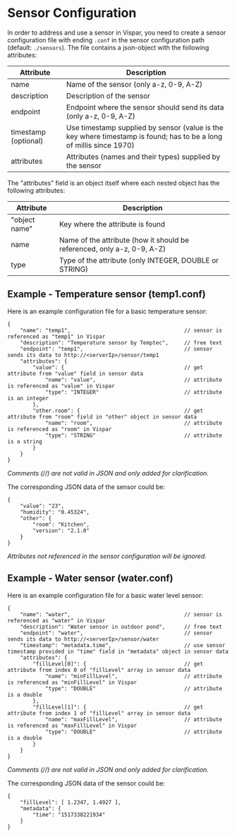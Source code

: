 Sensor Configuration
=====

In order to address and use a sensor in Vispar, you need to create a sensor
configuration file with ending `.conf` in the sensor configuration path (default:
`./sensors`). The file contains a json-object with the following attributes:

| Attribute              | Description
| -----------------------| ------------
| name                   | Name of the sensor (only a-z, 0-9, A-Z)
| description            | Description of the sensor
| endpoint               | Endpoint where the sensor should send its data (only a-z, 0-9, A-Z)
| timestamp (optional)   | Use timestamp supplied by sensor (value is the key where timestamp is found; has to be a long of millis since 1970)
| attributes             | Attributes (names and their types) supplied by the sensor

The "attributes" field is an object itself where each nested object has the following
attributes:

| Attribute              | Description
| -----------------------| ------------
| "object name"          | Key where the attribute is found
| name                   | Name of the attribute (how it should be referenced, only a-z, 0-9, A-Z)
| type                   | Type of the attribute (only INTEGER, DOUBLE or STRING)

Example - Temperature sensor (temp1.conf)
-----

Here is an example configuration file for a basic temperature sensor:

```
{
    "name": "temp1",                                    // sensor is referenced as "temp1" in Vispar
    "description": "Temperature sensor by Temptec",     // free text
    "endpoint": "temp1",                                // sensor sends its data to http://<serverIp>/sensor/temp1
    "attributes": {
        "value": {                                      // get attribute from "value" field in sensor data
            "name": "value",                            // attribute is referenced as "value" in Vispar
            "type": "INTEGER"                           // attribute is an integer
        },
        "other.room": {                                 // get attribute from "room" field in "other" object in sensor data
            "name": "room",                             // attribute is referenced as "room" in Vispar
            "type": "STRING"                            // attribute is a string
        }
    }
}
```

_Comments (//) are not valid in JSON and only added for clarification._

The corresponding JSON data of the sensor could be:

```
{
    "value": "23",
    "humidity": "0.45324",
    "other": {
        "room": "Kitchen",
        "version": "2.1.0"
    }
}
```

_Attributes not referenced in the sensor configuration will be ignored._

Example - Water sensor (water.conf)
-----

Here is an example configuration file for a basic water level sensor:

```
{
    "name": "water",                                    // sensor is referenced as "water" in Vispar
    "description": "Water sensor in outdoor pond",      // free text
    "endpoint": "water",                                // sensor sends its data to http://<serverIp>/sensor/water
    "timestamp": "metadata.time",                       // use sensor timestamp provided in "time" field in "metadata" object in sensor data
    "attributes": {
        "fillLevel[0]": {                               // get attribute from index 0 of "fillLevel" array in sensor data
            "name": "minFillLevel",                     // attribute is referenced as "minFillLevel" in Vispar
            "type": "DOUBLE"                            // attribute is a double
        },
        "fillLevel[1]": {                               // get attribute from index 1 of "fillLevel" array in sensor data
            "name": "maxFillLevel",                     // attribute is referenced as "maxFillLevel" in Vispar
            "type": "DOUBLE"                            // attribute is a double
        }
    }
}
```

_Comments (//) are not valid in JSON and only added for clarification._

The corresponding JSON data of the sensor could be:

```
{
    "fillLevel": [ 1.2347, 1.4927 ],
    "metadata": {
        "time": "1517338221934"
    }
}
```
